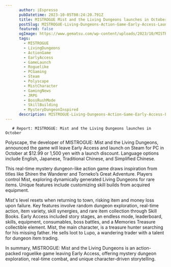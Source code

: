 ```yaml
---
      author: iEspresso
      pubDatetime: 2023-10-05T08:24:20.791Z
      title: MISTROGUE Mist and the Living Dungeons launches in October
      postSlug: MISTROGUE-Living-Dungeons-Action-Game-Early-Access-Launch-October
      featured: false
      ogImage: https://www.gematsu.com/wp-content/uploads/2023/10/MISTROGUE-Oct_10-04-23.jpg
      tags: 
        - MISTROGUE
        - LivingDungeons
        - ActionGame
        - EarlyAccess
        - GameLaunch
        - Roguelike
        - PCGaming
        - Steam
        - Polyscape 
        - MistCharacter
        - GamingNews
        - JRPG
        - BossRushMode
        - SkillBuilding
        - MysteryDungeonInspired
      description: MISTROGUE-Living-Dungeons-Action-Game-Early-Access-Launch-October
---
```


       # Report: MISTROGUE: Mist and the Living Dungeons launches in October

Polyscape, the developer of MISTROGUE: Mist and the Living Dungeons, announced the game will leave Early Access and launch on Steam for PC in October at $12.99 or 1,500 yen with a launch discount. Language options include English, Japanese, Traditional Chinese, and Simplified Chinese.

This real-time mystery dungeon-like action game draws inspiration from titles like Shiren the Wanderer and Torneko’s Great Adventure. Players control Mist, exploring dynamically generated Living Dungeons for rare items. Unique features include customizing skill builds from acquired equipment.

Mist's level resets when returning to town, risking item and money loss upon failure. Key features involve random dungeon exploration, real-time action, item variety, skill synergies, and rare item collection through Skill Books. Early Access included story stages, an endless mode, leaderboard, skills, equipment, consumables, boss battles, and a Memories Treasure collectible element.
Mist, the main character, is a treasure hunter searching for his missing father. He sells loot to Lupo, a wandering trader with a talent for dungeon item trading.

In summary, MISTROGUE: Mist and the Living Dungeons is an action-packed roguelike game leaving Early Access, offering mystery dungeon exploration, real-time combat, and unique character-driven storytelling.
